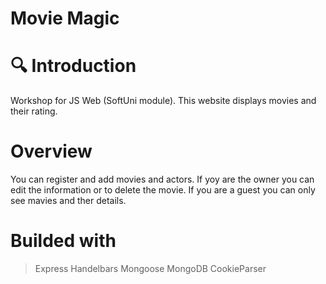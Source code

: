 # Movie Magic
 
# 🔍 Introduction
Workshop for JS Web (SoftUni module). This website displays movies and their rating. 

# Overview
You can register and add movies and actors. If yoy are the owner you can edit the information or to delete the movie. If you are a guest you can only see mavies and ther details.
# Builded with 
>Express
>Handelbars
>Mongoose
>MongoDB
>CookieParser
